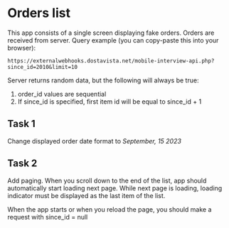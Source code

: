 # Orders list
This app consists of a single screen displaying fake orders.
Orders are received from server.
Query example (you can copy-paste this into your browser):

    https://externalwebhooks.dostavista.net/mobile-interview-api.php?since_id=2010&limit=10

Server returns random data, but the following will always be true:

1. order_id values are sequential
2. If since_id is specified, first item id will be equal to since_id + 1

## Task 1
Change displayed order date format to *September, 15 2023*

## Task 2
Add paging. 
When you scroll down to the end of the list, app should automatically start loading next page.
While next page is loading, loading indicator must be displayed as the last item of the list.

When the app starts or when you reload the page, you should make a request with since_id = null
